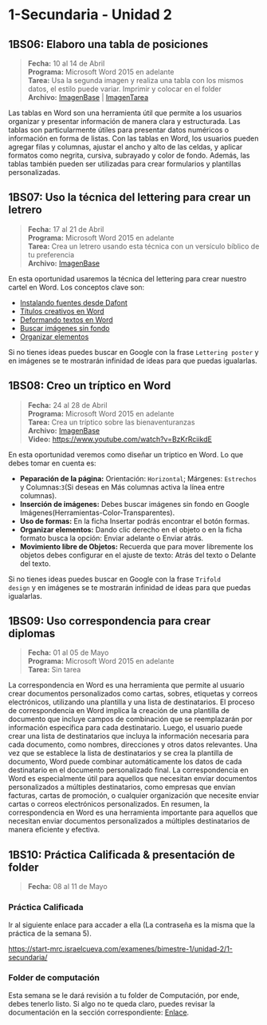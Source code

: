 # 1-Secundaria - Unidad 2

## 1BS06: Elaboro una tabla de posiciones

> **Fecha:** 10 al 14 de Abril<br> **Programa:** Microsoft Word 2015 en adelante<br> **Tarea:** Usa la segunda imagen y realiza una tabla con los mismos datos, el estilo puede variar. Imprimir y colocar en el folder<br> **Archivo:** [ImagenBase](https://criteriosdigital.com/wp-content/uploads/2022/11/I%CC%81ndice-Global-de-Innovacio%CC%81n-en-Sudame%CC%81rica-1333x1080.jpg ':include :type=code') | [ImagenTarea](https://e00-expansion.uecdn.es/assets/multimedia/imagenes/2016/04/14/14606466964360_546x0.jpg ':include :type=code')

Las tablas en Word son una herramienta útil que permite a los usuarios organizar y presentar información de manera clara y estructurada. Las tablas son particularmente útiles para presentar datos numéricos o información en forma de listas. Con las tablas en Word, los usuarios pueden agregar filas y columnas, ajustar el ancho y alto de las celdas, y aplicar formatos como negrita, cursiva, subrayado y color de fondo. Además, las tablas también pueden ser utilizadas para crear formularios y plantillas personalizadas.


## 1BS07: Uso la técnica del lettering para crear un letrero

> **Fecha:** 17 al 21 de Abril<br> **Programa:** Microsoft Word 2015 en adelante<br> **Tarea:** Crea un letrero usando esta técnica con un versículo bíblico de tu preferencia<br> **Archivo:** [ImagenBase](https://github.com/israelcueva/colegio-docs/blob/e72306b6fa630ffb739688d8e586c23dda4608f6/docs/1-secundaria/archivos/Unidad2/1SEC-1BS07-POSTER.pdf ':include :type=code')

En esta oportunidad usaremos la técnica del lettering para crear nuestro cartel en Word. Los conceptos clave son:

- [Instalando fuentes desde Dafont](https://www.youtube.com/watch?v=EU7tDnEs6NY)
- [Títulos creativos en Word](https://www.youtube.com/watch?v=4hpGx0p4vfw)
- [Deformando textos en Word](https://www.youtube.com/watch?v=_yR81gFWKy0)
- [Buscar imágenes sin fondo](https://www.youtube.com/shorts/Fbq4x_cEOGg)
- [Organizar elementos](https://www.youtube.com/watch?v=TrEl82YgztU)

Si no tienes ideas puedes buscar en Google con la frase <code>Lettering poster</code> y en imágenes se te mostrarán infinidad de ideas para que puedas igualarlas.




## 1BS08: Creo un tríptico en Word

> **Fecha:** 24 al 28 de Abril<br> **Programa:** Microsoft Word 2015 en adelante<br> **Tarea:** Crea un tríptico sobre las bienaventuranzas<br> **Archivo:** [ImagenBase](https://i.pinimg.com/736x/e2/81/24/e281244460aaab9ebfa5b52fbde2642a--creative-brochure-brochure-design.jpg ':include :type=code')<br> **Video:** https://www.youtube.com/watch?v=BzKrRciikdE

En esta oportunidad veremos como diseñar un tríptico en Word. Lo que debes tomar en cuenta es:

- **Peparación de la página:** Orientación: <code>Horizontal</code>; Márgenes: <code>Estrechos</code> y Columnas:<code>3</code>(Si deseas en Más columnas activa la línea entre columnas).
- **Inserción de imágenes:** Debes buscar imágenes sin fondo en Google Imágenes(Herramientas-Color-Transparentes).
- **Uso de formas:** En la ficha Insertar podrás encontrar el botón formas.
- **Organizar elementos:** Dando clic derecho en el objeto o en la ficha formato busca la opción: Enviar adelante o Enviar atrás.
- **Movimiento libre de Objetos:** Recuerda que para mover libremente los objetos debes configurar en el ajuste de texto: Atrás del texto o Delante del texto.

Si no tienes ideas puedes buscar en Google con la frase <code>Trifold design</code> y en imágenes se te mostrarán infinidad de ideas para que puedas igualarlas.


## 1BS09: Uso correspondencia para crear diplomas
> **Fecha:** 01 al 05 de Mayo<br> **Programa:** Microsoft Word 2015 en adelante<br> **Tarea:** Sin tarea<br>

La correspondencia en Word es una herramienta que permite al usuario crear documentos personalizados como cartas, sobres, etiquetas y correos electrónicos, utilizando una plantilla y una lista de destinatarios. El proceso de correspondencia en Word implica la creación de una plantilla de documento que incluye campos de combinación que se reemplazarán por información específica para cada destinatario. Luego, el usuario puede crear una lista de destinatarios que incluya la información necesaria para cada documento, como nombres, direcciones y otros datos relevantes. Una vez que se establece la lista de destinatarios y se crea la plantilla de documento, Word puede combinar automáticamente los datos de cada destinatario en el documento personalizado final. La correspondencia en Word es especialmente útil para aquellos que necesitan enviar documentos personalizados a múltiples destinatarios, como empresas que envían facturas, cartas de promoción, o cualquier organización que necesite enviar cartas o correos electrónicos personalizados. En resumen, la correspondencia en Word es una herramienta importante para aquellos que necesitan enviar documentos personalizados a múltiples destinatarios de manera eficiente y efectiva.


## 1BS10: Práctica Calificada & presentación de folder
> **Fecha:** 08 al 11 de Mayo<br>

### Práctica Calificada

Ir al siguiente enlace para accader a ella (La contraseña es la misma que la práctica de la semana 5).

https://start-mrc.israelcueva.com/examenes/bimestre-1/unidad-2/1-secundaria/

### Folder de computación

Esta semana se le dará revisión a tu folder de Computación, por ende, debes tenerlo listo. Si algo no te queda claro, puedes revisar la documentación en la sección correspondiente: [Enlace](/?id=_3-folder-de-computaci%c3%b3n).

